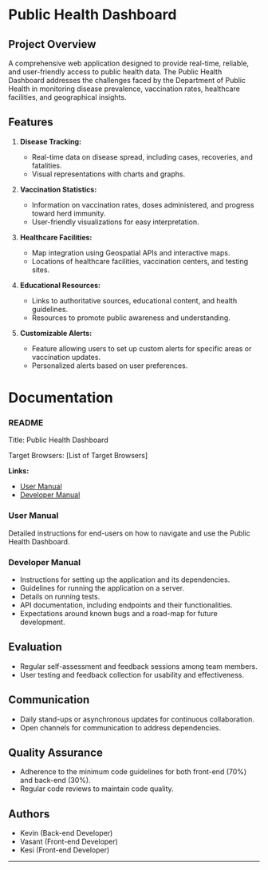 # Public Health Dashboard

## Project Overview

A comprehensive web application designed to provide real-time, reliable, and user-friendly access to public health data. The Public Health Dashboard addresses the challenges faced by the Department of Public Health in monitoring disease prevalence, vaccination rates, healthcare facilities, and geographical insights.

## Features

1. **Disease Tracking:**
   - Real-time data on disease spread, including cases, recoveries, and fatalities.
   - Visual representations with charts and graphs.

2. **Vaccination Statistics:**
   - Information on vaccination rates, doses administered, and progress toward herd immunity.
   - User-friendly visualizations for easy interpretation.

3. **Healthcare Facilities:**
   - Map integration using Geospatial APIs and interactive maps.
   - Locations of healthcare facilities, vaccination centers, and testing sites.

4. **Educational Resources:**
   - Links to authoritative sources, educational content, and health guidelines.
   - Resources to promote public awareness and understanding.

5. **Customizable Alerts:**
   - Feature allowing users to set up custom alerts for specific areas or vaccination updates.
   - Personalized alerts based on user preferences.


# Documentation

### README

Title: Public Health Dashboard

Target Browsers: [List of Target Browsers]

**Links:**
- [User Manual](#)
- [Developer Manual](#)

### User Manual

Detailed instructions for end-users on how to navigate and use the Public Health Dashboard.

### Developer Manual

- Instructions for setting up the application and its dependencies.
- Guidelines for running the application on a server.
- Details on running tests.
- API documentation, including endpoints and their functionalities.
- Expectations around known bugs and a road-map for future development.

## Evaluation

- Regular self-assessment and feedback sessions among team members.
- User testing and feedback collection for usability and effectiveness.

## Communication

- Daily stand-ups or asynchronous updates for continuous collaboration.
- Open channels for communication to address dependencies.

## Quality Assurance

- Adherence to the minimum code guidelines for both front-end (70%) and back-end (30%).
- Regular code reviews to maintain code quality.

## Authors

- Kevin (Back-end Developer)
- Vasant (Front-end Developer)
- Kesi (Front-end Developer)

---
